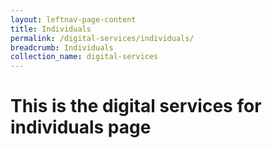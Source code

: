 ```yaml
---
layout: leftnav-page-content
title: Individuals
permalink: /digital-services/individuals/
breadcrumb: Individuals
collection_name: digital-services
---
```

# This is the digital services for individuals page
